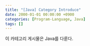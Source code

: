 ```yaml
---
title: "[Java] Category Introduce"
date: 2000-01-01 00:00:00 +0900
categories: [Program-Language, Java]
tags: []
---
```


이 카테고리 게시물은 Java를 다룬다.